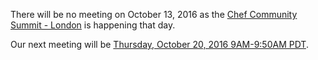 There will be no meeting on October 13, 2016 as the [Chef Community Summit - London](https://summit.chef.io/london/) is happening that day.

Our next meeting will be [Thursday, October 20, 2016 9AM-9:50AM PDT](http://everytimezone.com/#2016-10-20,240,cn3).
